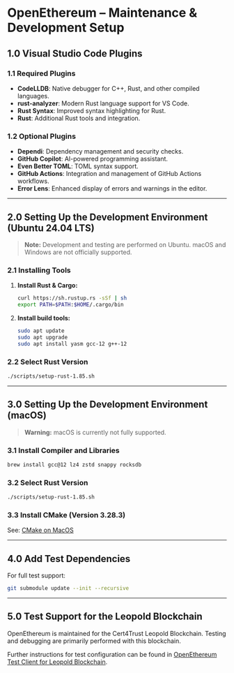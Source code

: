 # OpenEthereum – Maintenance & Development Setup

## 1.0 Visual Studio Code Plugins

### 1.1 Required Plugins

- **CodeLLDB**: Native debugger for C++, Rust, and other compiled languages.
- **rust-analyzer**: Modern Rust language support for VS Code.
- **Rust Syntax**: Improved syntax highlighting for Rust.
- **Rust**: Additional Rust tools and integration.

### 1.2 Optional Plugins

- **Dependi**: Dependency management and security checks.
- **GitHub Copilot**: AI-powered programming assistant.
- **Even Better TOML**: TOML syntax support.
- **GitHub Actions**: Integration and management of GitHub Actions workflows.
- **Error Lens**: Enhanced display of errors and warnings in the editor.

---

## 2.0 Setting Up the Development Environment (Ubuntu 24.04 LTS)

> **Note:** Development and testing are performed on Ubuntu. macOS and Windows are not officially supported.

### 2.1 Installing Tools

1. **Install Rust & Cargo:**

    ```bash
    curl https://sh.rustup.rs -sSf | sh
    export PATH=$PATH:$HOME/.cargo/bin
    ```

2. **Install build tools:**

    ```bash
    sudo apt update
    sudo apt upgrade
    sudo apt install yasm gcc-12 g++-12
    ```

### 2.2 Select Rust Version

```bash
./scripts/setup-rust-1.85.sh
```

---

## 3.0 Setting Up the Development Environment (macOS)

> **Warning:** macOS is currently not fully supported.

### 3.1 Install Compiler and Libraries

```bash
brew install gcc@12 lz4 zstd snappy rocksdb
```

### 3.2 Select Rust Version

```bash
./scripts/setup-rust-1.85.sh
```

### 3.3 Install CMake (Version 3.28.3)

See: [CMake on MacOS](https://gist.github.com/fscm/29fd23093221cf4d96ccfaac5a1a5c90)

---

## 4.0 Add Test Dependencies

For full test support:

```bash
git submodule update --init --recursive
```

---

## 5.0 Test Support for the Leopold Blockchain

OpenEthereum is maintained for the Cert4Trust Leopold Blockchain. Testing and debugging are primarily performed with this blockchain.

Further instructions for test configuration can be found in [OpenEthereum Test Client for Leopold Blockchain](.testing/README.md).

